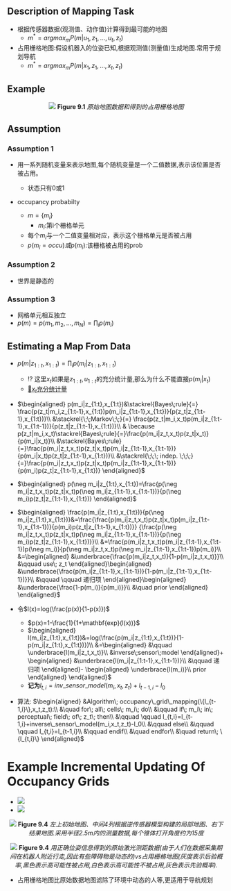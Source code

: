 ## Description of Mapping Task
- 根据传感器数据(观测值、动作值)计算得到最可能的地图
  - $m^*=argmax_m P(m|u_1,z_1,\dots ,u_t,z_t)$
- 占用栅格地图:假设机器入的位姿已知,根据观测值(测量值)生成地图.常用于规划导航
  - $m^*=argmax_m P(m|x_1,z_1,\dots ,x_t,z_t)$
  
## Example
<center>

![](imgs/Occupancy-Grid-Maps/Figure%209.1.png)
**Figure 9.1** _原始地图数据和得到的占用栅格地图_
</center>

## Assumption
### Assumption 1
- 用一系列随机变量来表示地图,每个随机变量是一个二值数据,表示该位置是否被占用。
  - 状态只有0或1

- occupancy probabilty
  - $m=\{ m_i\}$
    - $m_i$:第i个栅格单元
  - 每个$m_i$与一个二值变量相对应，表示这个栅格单元是否被占用
  - $p(m_i=occu)或p(m_i)$:该栅格被占用的prob

### Assumption 2
- 世界是静态的

### Assumption 3
- 网格单元相互独立
- $p(m)=p(m_1,m_2,\dots,m_N)=\prod_i p(m_i)$

## Estimating a Map From Data
- $p(m|z_{1:t},x_{1:t})=\prod_i p(m_i|z_{1:t},x_{1:t})$
  - :interrobang: 这里$x_t$如果是$z_{1:t},u_{1:t}$的充分统计量,那么为什么不能直接$p(m_i|x_t)$
  - [:link:$x_t$充分统计量](Recursive-State-Estimation.md)
- $\begin{aligned}
  p(m_i|z_{1:t},x_{1:t})&\stackrel{Bayes\;rule}{=} \frac{p(z_t|m_i,z_{1:t-1},x_{1:t})p(m_i|z_{1:t-1},x_{1:t})}{p(z_t|z_{1:t-1},x_{1:t})}\\
  &\stackrel{\;\;Markov\;\;}{=} \frac{p(z_t|m_i,x_t)p(m_i|z_{1:t-1},x_{1:t-1})}{p(z_t|z_{1:t-1},x_{1:t})}\\
  & \because p(z_t|m_i,x_t)\stackrel{Bayes\;rule}{=}\frac{p(m_i|z_t,x_t)p(z_t|x_t)}{p(m_i|x_t)}\\
  &\stackrel{Bayes\;rule}{=}\frac{p(m_i|z_t,x_t)p(z_t|x_t)p(m_i|z_{1:t-1},x_{1:t-1})}{p(m_i|x_t)p(z_t|z_{1:t-1},x_{1:t})}\\
  &\stackrel{\;\;\; indep. \;\;\;}{=}\frac{p(m_i|z_t,x_t)p(z_t|x_t)p(m_i|z_{1:t-1},x_{1:t-1})}{p(m_i)p(z_t|z_{1:t-1},x_{1:t})}
\end{aligned}$
- $\begin{aligned}
  p(\neg m_i|z_{1:t},x_{1:t})=\frac{p(\neg m_i|z_t,x_t)p(z_t|x_t)p(\neg m_i|z_{1:t-1},x_{1:t-1})}{p(\neg m_i)p(z_t|z_{1:t-1},x_{1:t})}
\end{aligned}$
- $\begin{aligned}
  \frac{p(m_i|z_{1:t},x_{1:t})}{p(\neg m_i|z_{1:t},x_{1:t})}&=\frac{\frac{p(m_i|z_t,x_t)p(z_t|x_t)p(m_i|z_{1:t-1},x_{1:t-1})}{p(m_i)p(z_t|z_{1:t-1},x_{1:t})}} {\frac{p(\neg m_i|z_t,x_t)p(z_t|x_t)p(\neg m_i|z_{1:t-1},x_{1:t-1})}{p(\neg m_i)p(z_t|z_{1:t-1},x_{1:t})}}\\
  &=\frac{p(m_i|z_t,x_t)p(m_i|z_{1:t-1},x_{1:t-1})p(\neg m_i)}{p(\neg m_i|z_t,x_t)p(\neg m_i|z_{1:t-1},x_{1:t-1})p(m_i)}\\
  &=\begin{aligned}
  &\underbrace{\frac{p(m_i|z_t,x_t)}{1-p(m_i|z_t,x_t)}}\\
  &\qquad use\; z_t
  \end{aligned}\begin{aligned}
  &\underbrace{\frac{p(m_i|z_{1:t-1},x_{1:t-1})}{1-p(m_i|z_{1:t-1},x_{1:t-1})}}\\
  &\qquad \qquad 递归项
  \end{aligned}\begin{aligned}
  &\underbrace{\frac{1-p(m_i)}{p(m_i)}}\\
  &\quad prior
  \end{aligned}
\end{aligned}$

- 令$l(x)=log(\frac{p(x)}{1-p(x)})$
  - $p(x)=1-\frac{1}{1+\mathbf{exp}(l(x))}$
  - $\begin{aligned}
    l(m_i|z_{1:t},x_{1:t})&=log(\frac{p(m_i|z_{1:t},x_{1:t})}{1-p(m_i|z_{1:t},x_{1:t})})\\
  &=\begin{aligned}
  &\qquad \underbrace{l(m_i|z_t,x_t)}\\
  &inverse\;sensor\;model
  \end{aligned}+
  \begin{aligned}
  &\underbrace{l(m_i|z_{1:t-1},x_{1:t-1})}\\
  &\qquad 递归项
  \end{aligned}-
  \begin{aligned}
  \underbrace{l(m_i)}\\
  prior
  \end{aligned}
  \end{aligned}$
  - **记为**$l_{t,i}=inv\_sensor\_model(m_i,x_t,z_t)+l_{t-1,i}-l_0$

- 算法:
$\begin{aligned}
  &Algorithm\; occupancy\_grid\_mapping(\{l_{t-1,i}\},x_t,z_t):\\
  &\quad for\; all\; cells\; m_i\; do\\
  &\qquad if\; m_i\; in\; perceptual\; field\; of\; z_t\; then\\
  &\qquad \qquad l_{t,i}=l_{t-1,i}+inverse\_sensor\_model(m_i,x_t,z_t)-l_0\\
  &\qquad else\\
  &\qquad \qquad l_{t,i}=l_{t-1,i}\\
  &\qquad endif\\
  &\quad endfor\\
  &\quad return\; \{l_{t,i}\}
\end{aligned}$

# Example Incremental Updating Of Occupancy Grids
- ![](imgs/Occupancy-Grid-Maps/inverse-sensor-model-for-sonar-range-sensors.png)
- ![](imgs/Occupancy-Grid-Maps/occupancy-value-for-sonar-range-sensors.png)

<center>

![](imgs/Occupancy-Grid-Maps/Incremental-updating-of-occupancy-grids.png)
**Figure 9.4** _左上初始地图、中间4列根据逆传感器模型构建的局部地图、右下结果地图.采用半径2.5m内的测量数据,每个锥体打开角度约为15度_
</center>

<center>

![](imgs/Occupancy-Grid-Maps/原始传感器数据vs占用栅格地图.png)
**Figure 9.4** _用正确位姿信息得到的原始激光测距数据(由于人们在数据采集期间在机器人附近行走,因此有些障碍物是动态的)vs占用栅格地图(灰度表示后验概率,黑色表示高可能性被占用,白色表示高可能性不被占用,灰色表示先验概率)._
</center>

- 占用栅格地图比原始数据地图滤除了环境中动态的人等,更适用于导航规划